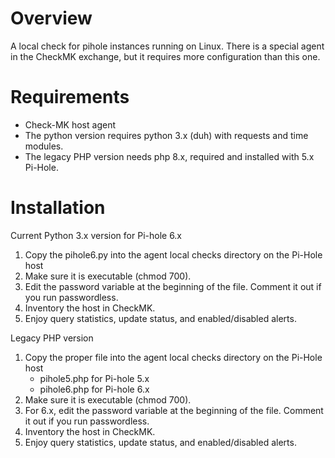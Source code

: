 # Overview

A local check for pihole instances running on Linux.  There is a special agent in the CheckMK exchange, but it requires more configuration than this one.

# Requirements

- Check-MK host agent
- The python version requires python 3.x (duh) with requests and time modules.
- The legacy PHP version needs php 8.x, required and installed with 5.x Pi-Hole.

# Installation

Current Python 3.x version for Pi-hole 6.x
   1. Copy the pihole6.py into the agent local checks directory on the Pi-Hole host
   2. Make sure it is executable (chmod 700).
   3. Edit the password variable at the beginning of the file.  Comment it out if you run passwordless.
   4. Inventory the host in CheckMK.
   5. Enjoy query statistics, update status, and enabled/disabled alerts.

Legacy PHP version
   1. Copy the proper file into the agent local checks directory on the Pi-Hole host
      - pihole5.php for Pi-hole 5.x
      - pihole6.php for Pi-hole 6.x
   2. Make sure it is executable (chmod 700).
   3. For 6.x, edit the password variable at the beginning of the file.  Comment it out if you run passwordless.
   4. Inventory the host in CheckMK.
   5. Enjoy query statistics, update status, and enabled/disabled alerts.

